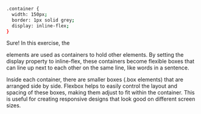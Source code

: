 ```bash
.container {
  width: 150px;
  border: 1px solid grey;
  display: inline-flex;
}
```

Sure! In this exercise, the <div> elements are used as containers to hold other elements. By setting the display property to inline-flex, these containers become flexible boxes that can line up next to each other on the same line, like words in a sentence.

Inside each container, there are smaller boxes (.box elements) that are arranged side by side. Flexbox helps to easily control the layout and spacing of these boxes, making them adjust to fit within the container. This is useful for creating responsive designs that look good on different screen sizes.
